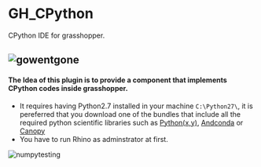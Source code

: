 # GH_CPython
CPython IDE for grasshopper. 


![gowentgone](https://user-images.githubusercontent.com/6969514/28756153-1cd1bc92-7569-11e7-9ce2-75ca52090598.JPG)
-----------

#### The Idea of this plugin is to provide a component that implements CPython codes inside grasshopper.
- It requires having Python2.7 installed in your machine `C:\Python27\`, it is pereferred that you download one of the bundles that include all the required python scientific libraries such as [Python(x,y)](https://python-xy.github.io/), [Andconda](https://www.continuum.io/downloads) or [Canopy](https://www.enthought.com/products/canopy/)
- You have to run Rhino as adminstrator at first. 

![numpytesting](https://user-images.githubusercontent.com/6969514/28757043-236a2a28-757b-11e7-8896-91a661a17bc6.JPG)
